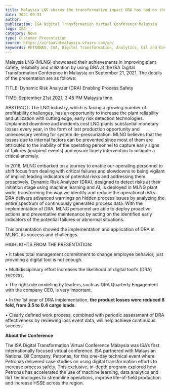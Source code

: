 ```yaml
---
title: Malaysia LNG shares the transformative impact DRA has had on their operations
date: 2021-09-21
author: 
publication: ISA Digital Transformation Virtual Conference Malaysia
logo: ISA
category: News
type: Customer Presentation
source: https://virtualdtmalaysia.vfairs.com/en/
keywords: PETRONAS, ISA, Digital Transformation, Analytics, Oil and Gas, Plant Reliability
---
```

Malaysia LNG (MLNG) showcased their achievements in improving plant safety, reliability and utilization by using DRA at the ISA Digital Transformation Conference in Malaysia on September 21, 2021. The details of the presentation are as follows:

TITLE: Dynamic Risk Analyzer (DRA) Enabling Process Safety

TIME: September 21st 2021, 3:45 PM Malaysia time

ABSTRACT: The LNG industry, which is facing a growing number of profitability challenges, has an opportunity to increase the plant reliability and utilization with cutting edge, early risk detection technologies. Unplanned downtime and incidents cost LNG plants substantial monetary losses every year, in the form of lost production opportunity and unnecessary venting for system de-pressurization. MLNG believes that the losses due to internal factors can be prevented since most of them are attributed to the inability of the operating personnel to capture early signs of failures (incipient events) and ensure timely intervention to mitigate a critical anomaly.

In 2018, MLNG embarked on a journey to enable our operating personnel to shift focus from dealing with critical failures and slowdowns to being vigilant of implicit leading indicators of potential risks and addressing them proactively. Dynamic Risk Analyzer (DRA), designed to detect risks at their initiation stage using machine learning and AI, is deployed in MLNG plant wide, transforming the way we identify and reduce the operational risks. DRA delivers advanced warnings on hidden process issues by analyzing the entire spectrum of continuously generated process data. With the implementation of DRA, MLNG personnel are able to deploy proactive actions and preventative maintenance by acting on the identified early indicators of the potential failures or abnormal situations.

This presentation showed the implementation and application of DRA in MLNG, its success and challenges.

HIGHLIGHTS FROM THE PRESENTATION:

•	It takes total management commitment to change employee behavior, just providing a digital tool is not enough.

•	Multidisciplinary effort increases the likelihood of digital tool's (DRA) success. 

•	The right role modeling by leaders, such as DRA Quarterly Engagement with the company CEO, is very important.

•	In the 1st year of DRA implementation, **the product losses were reduced 8 fold, from 3.5 to 0.4 cargo loads**.

•	Clearly defined work process, combined with periodic assessment of DRA effectiveness by reviewing loss event data, will help achieve continuous success.  


**About the Conference**

The ISA Digital Transformation Virtual Conference Malaysia was ISA’s first internationally focused virtual conference. ISA partnered with Malaysian National Oil Company, Petronas, for this one-day technical event where Petronas delivered case studies on using digital transformation efforts to increase process safety. This exclusive, in-depth program explored how Petronas has accelerated the use of machine learning, data analytics and IIoT technologies to streamline operations, improve life-of-field production and increase HSSE across the region.
